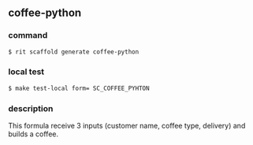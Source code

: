 ## coffee-python

### command
```bash
$ rit scaffold generate coffee-python
```

### local test
```bash
$ make test-local form= SC_COFFEE_PYHTON
```

### description
This formula receive 3 inputs (customer name, coffee type, delivery) and builds a coffee.